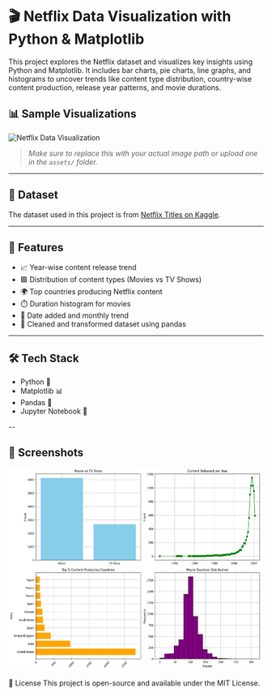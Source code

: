 # 🎬 Netflix Data Visualization with Python & Matplotlib

This project explores the Netflix dataset and visualizes key insights using Python and Matplotlib. It includes bar charts, pie charts, line graphs, and histograms to uncover trends like content type distribution, country-wise content production, release year patterns, and movie durations.

## 📊 Sample Visualizations

![Netflix Data Visualization](assets/netflix_viz_preview.png)

> *Make sure to replace this with your actual image path or upload one in the `assets/` folder.*

---

## 📁 Dataset

The dataset used in this project is from [Netflix Titles on Kaggle](https://www.kaggle.com/datasets/shivamb/netflix-shows).

---

## 🚀 Features

- 📈 Year-wise content release trend
- 🟩 Distribution of content types (Movies vs TV Shows)
- 🌍 Top countries producing Netflix content
- ⏱️ Duration histogram for movies
- 📆 Date added and monthly trend
- 🧠 Cleaned and transformed dataset using pandas

---

## 🛠️ Tech Stack

- Python 🐍
- Matplotlib 📊
- Pandas 🧹
- Jupyter Notebook 📓

--

## 📸 Screenshots
<img src='https://github.com/iMuhammadHassan/netflix-data-visualization/blob/8b935800d4f1167473b21f2dc89f976d30d6c158/netflix.png' width=500px height=400px/>

📌 License
This project is open-source and available under the MIT License.
